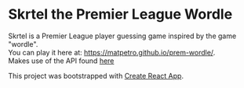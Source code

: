 # Skrtel the Premier League Wordle

Skrtel is a Premier League player guessing game inspired by the game "wordle".  
You can play it here at: https://matpetro.github.io/prem-wordle/.  
Makes use of the API found [here](https://github.com/matpetro/premPlayerApi)

This project was bootstrapped with [Create React App](https://github.com/facebook/create-react-app).
